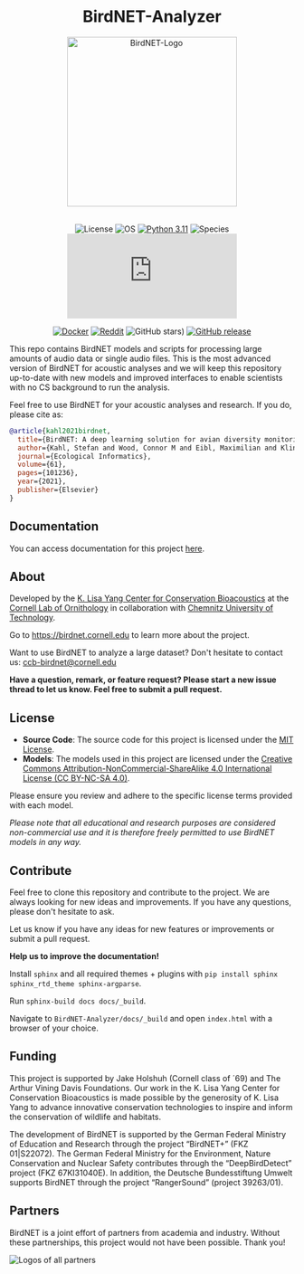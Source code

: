 <div align="center">
  <h1>BirdNET-Analyzer</h1>
    <a href="https://kahst.github.io/BirdNET-Analyzer/">
        <img src="https://github.com/kahst/BirdNET-Analyzer/blob/main/docs/_static/logo_birdnet_big.png?raw=true" width="300" alt="BirdNET-Logo" />
    </a>
</div>
<br>
<div align="center">

![License](https://img.shields.io/github/license/kahst/BirdNET-Analyzer)
![OS](https://badgen.net/badge/OS/Linux%2C%20Windows%2C%20macOS/blue)
[![Python 3.11](https://img.shields.io/badge/python-3.11-blue.svg)](https://www.python.org/downloads/release/python-3110/)
![Species](https://badgen.net/badge/Species/6512/blue)
![Downloads](https://www-user.tu-chemnitz.de/~johau/birdnet_total_downloads_badge.php)

[![Docker](https://github.com/kahst/BirdNET-Analyzer/actions/workflows/docker-build.yml/badge.svg)](https://github.com/kahst/BirdNET-Analyzer/actions/workflows/docker-build.yml)
[![Reddit](https://img.shields.io/badge/Reddit-FF4500?style=flat&logo=reddit&logoColor=white)](https://www.reddit.com/r/BirdNET_Analyzer/)
![GitHub stars)](https://img.shields.io/github/stars/kahst/BirdNET-Analyzer)
[![GitHub release](https://img.shields.io/github/v/release/kahst/BirdNET-Analyzer)](https://github.com/kahst/BirdNET-Analyzer/releases/latest)

</div>

This repo contains BirdNET models and scripts for processing large amounts of audio data or single audio files.
This is the most advanced version of BirdNET for acoustic analyses and we will keep this repository up-to-date with new models and improved interfaces to enable scientists with no CS background to run the analysis.

Feel free to use BirdNET for your acoustic analyses and research.
If you do, please cite as:

```bibtex
@article{kahl2021birdnet,
  title={BirdNET: A deep learning solution for avian diversity monitoring},
  author={Kahl, Stefan and Wood, Connor M and Eibl, Maximilian and Klinck, Holger},
  journal={Ecological Informatics},
  volume={61},
  pages={101236},
  year={2021},
  publisher={Elsevier}
}
```

## Documentation

You can access documentation for this project [here](https://kahst.github.io/BirdNET-Analyzer/).

## About

Developed by the [K. Lisa Yang Center for Conservation Bioacoustics](https://www.birds.cornell.edu/ccb/) at the [Cornell Lab of Ornithology](https://www.birds.cornell.edu/home) in collaboration with [Chemnitz University of Technology](https://www.tu-chemnitz.de/index.html.en).

Go to https://birdnet.cornell.edu to learn more about the project.

Want to use BirdNET to analyze a large dataset? Don't hesitate to contact us: ccb-birdnet@cornell.edu

**Have a question, remark, or feature request? Please start a new issue thread to let us know. Feel free to submit a pull request.**

## License

- **Source Code**: The source code for this project is licensed under the [MIT License](https://opensource.org/licenses/MIT).
- **Models**: The models used in this project are licensed under the [Creative Commons Attribution-NonCommercial-ShareAlike 4.0 International License (CC BY-NC-SA 4.0)](https://creativecommons.org/licenses/by-nc-sa/4.0/).

Please ensure you review and adhere to the specific license terms provided with each model.

*Please note that all educational and research purposes are considered non-commercial use and it is therefore freely permitted to use BirdNET models in any way.*

## Contribute

Feel free to clone this repository and contribute to the project. We are always looking for new ideas and improvements. If you have any questions, please don't hesitate to ask.

Let us know if you have any ideas for new features or improvements or submit a pull request.

**Help us to improve the documentation!**

Install `sphinx` and all required themes + plugins with `pip install sphinx sphinx_rtd_theme sphinx-argparse`.

Run `sphinx-build docs docs/_build`.

Navigate to `BirdNET-Analyzer/docs/_build` and open `index.html` with a browser of your choice.

## Funding

This project is supported by Jake Holshuh (Cornell class of ´69) and The Arthur Vining Davis Foundations.
Our work in the K. Lisa Yang Center for Conservation Bioacoustics is made possible by the generosity of K. Lisa Yang to advance innovative conservation technologies to inspire and inform the conservation of wildlife and habitats.

The development of BirdNET is supported by the German Federal Ministry of Education and Research through the project “BirdNET+” (FKZ 01|S22072).
The German Federal Ministry for the Environment, Nature Conservation and Nuclear Safety contributes through the “DeepBirdDetect” project (FKZ 67KI31040E).
In addition, the Deutsche Bundesstiftung Umwelt supports BirdNET through the project “RangerSound” (project 39263/01).

## Partners

BirdNET is a joint effort of partners from academia and industry.
Without these partnerships, this project would not have been possible.
Thank you!

![Logos of all partners](https://tuc.cloud/index.php/s/KSdWfX5CnSRpRgQ/download/box_logos.png)
